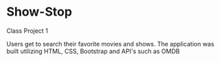 # Show-Stop
Class Project 1

Users get to search their favorite movies and shows. The application was built utilizing HTML, CSS, Bootstrap and API's such as OMDB
